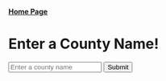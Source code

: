 [**Home Page**](/index.md)
<html>
<head>
    <title>County and State Input</title>
    <script src="https://cdnjs.cloudflare.com/ajax/libs/Chart.js/3.7.0/chart.min.js"></script>
</head>
<body>
    <h1>Enter a County Name!</h1>
    <!--create a title-->
    <form id="countyForm">
        <input type="text" id="countyInput" placeholder="Enter a county name">
        <!--create the box to enter the county name-->
        <button type="submit">Submit</button>
        <!--create the button people press to get the data-->
    </form>
    <div id="countyResult">
        <!-- The result for county data from the backend will be displayed here -->
    </div>
    <div id="countyPieChart">
        <!-- The pie chart for county data will be displayed here -->
    </div>
    <script>
        // County Form Submission
        document.getElementById('countyForm').addEventListener('submit', function (e) {
            e.preventDefault();
            //prevents the submit button from simply "submitting form", allows user to do what they want with the user input after the button is pressed using JS
            const countyName = document.getElementById('countyInput').value;
            fetch(`http://localhost:5000/api/data/county/county/${countyName}`, 
            //spreifies that this is for couty names in the database called county within the api folder
            {
                method: 'GET',
                headers: {
                    'Content-Type': 'application/json',
                }
            })
            .then(response => {
                if (response.status === 404) {
                    return { error: "County data not found" };
                    //makes sure the data actually exists
                }
                return response.json();
            })
            .then(data => {
                if (data.error) {
                    document.getElementById('countyResult').textContent = `Error: ${data.error}`;
                } else {
                    // Create the pie chart for county data
                    const pieChartHtml = `
                        <h2>Air Pollution in ${data.County}</h2>
                        <canvas id="countyAirPollutionChart"></canvas>
                    `;
                    document.getElementById('countyPieChart').innerHTML = pieChartHtml;
                    new Chart(document.getElementById('countyAirPollutionChart'), {
                        type: 'pie',
                        data: {
                            labels: ['Good Days', 'Moderate Days', 'Unhealthy Days', 'Very Unhealthy Days', 'Hazardous Days'],
                            //uses all the categories from the csv file
                            datasets: [{
                                data: [data['Good Days'], data['Moderate Days'], data['Unhealthy Days'], data['Very Unhealthy Days'], data['Hazardous Days']],
                                backgroundColor: ['green', 'yellow', 'orange', 'red', 'purple'],
                                //organizes the legend
                            }],
                        },
                        options: {
                            plugins: {
                                tooltip: {
                                    callbacks: {
                                        label: function (context) {
                                            const label = context.label || '';
                                            const value = context.parsed || 0;
                                            const total = context.dataset.data.reduce((acc, val) => acc + val, 0);
                                            const percentage = ((value / total) * 100).toFixed(2);
                                            return `${label}: ${percentage}%`;
                                        },
                                    },
                                },
                            },
                            //creates a tooltip that displays the percentage of the total days that each category take up on the graph
                            title: {
                                display: true,
                                text: `Air Pollution in ${data.County}`,
                            },
                        },
                    });
                }
            })
            .catch(error => {
                console.error('Error:', error);
            });
        });
    </script>
</body>
</html>